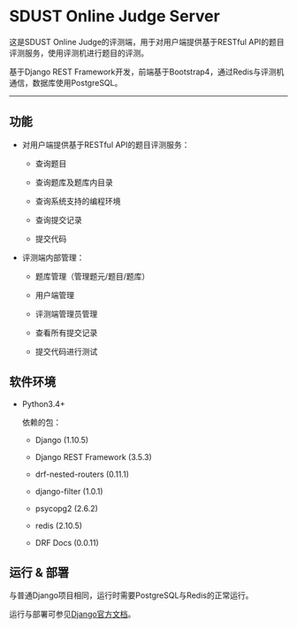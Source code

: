SDUST Online Judge Server
==

这是SDUST Online Judge的评测端，用于对用户端提供基于RESTful API的题目评测服务，使用评测机进行题目的评测。

基于Django REST Framework开发，前端基于Bootstrap4，通过Redis与评测机通信，数据库使用PostgreSQL。

<hr>

## 功能

* 对用户端提供基于RESTful API的题目评测服务：
    
    * 查询题目
    
    * 查询题库及题库内目录
    
    * 查询系统支持的编程环境
    
    * 查询提交记录
    
    * 提交代码
    
* 评测端内部管理：
    
    * 题库管理（管理题元/题目/题库）
    
    * 用户端管理
    
    * 评测端管理员管理
    
    * 查看所有提交记录
    
    * 提交代码进行测试
    
## 软件环境

* Python3.4+

    依赖的包：
    
    * Django (1.10.5)
    
    * Django REST Framework (3.5.3)
    
    * drf-nested-routers (0.11.1)
    
    * django-filter (1.0.1)
    
    * psycopg2 (2.6.2)
    
    * redis (2.10.5)
    
    * DRF Docs (0.0.11)

## 运行 & 部署

与普通Django项目相同，运行时需要PostgreSQL与Redis的正常运行。

运行与部署可参见[Django官方文档](https://docs.djangoproject.com/en/1.10/howto/deployment/)。